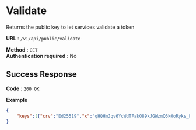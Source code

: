 # Validate

Returns the public key to let services validate a token

**URL** : `/v1/api/public/validate`

**Method** : `GET`  
**Authentication required** : No  

## Success Response

**Code** : `200 OK`

**Example**

```json
{
    "keys":[{"crv":"Ed25519","x":"qHQHmJqv6YcWdTFakO89kJGWzmQ6k0oRyks_F1XwBAQ","kty":"OKP","kid":"891609bc-3442-41a1-90c8-f285e0a9c3c3"}]
}
```
